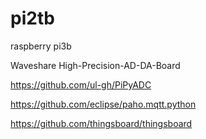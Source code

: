 # pi2tb
raspberry pi3b

Waveshare High-Precision-AD-DA-Board

https://github.com/ul-gh/PiPyADC

https://github.com/eclipse/paho.mqtt.python

https://github.com/thingsboard/thingsboard
